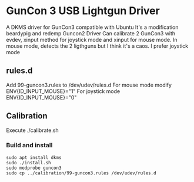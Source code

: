 # GunCon 3 USB Lightgun Driver
A DKMS driver for GunCon3 compatible with Ubuntu
It's a modification beardypig and redemp Guncon2 Driver
Can calibrate 2 GunCon3 with evdev, xinput method for joystick mode and xinput for mouse mode.
In mouse mode, detects the 2 ligthguns but I think it's a caos. I prefer joystick mode

## rules.d
Add 99-guncon3.rules to /dev/udev/rules.d
For mouse mode modify ENV{ID_INPUT_MOUSE}="1"
For joystick mode ENV{ID_INPUT_MOUSE}="0"

## Calibration
Execute ./calibrate.sh


### Build and install

```shell
sudo apt install dkms
sudo ./install.sh
sudo modprobe guncon3
sudo cp ../calibration/99-guncon3.rules /dev/udev/rules.d
```
